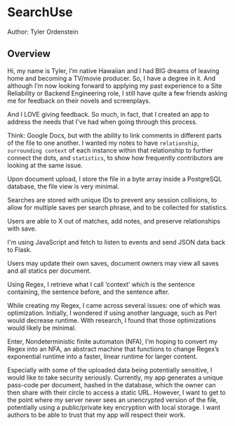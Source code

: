 # SearchUse

Author: Tyler Ordenstein

## Overview

Hi, my name is Tyler, I’m native Hawaiian and I had BIG dreams of leaving home and becoming a TV/movie producer. So, I have a degree in it.‍ And although I’m now looking forward to applying my past experience to a Site Reliability or Backend Engineering role, I still have quite a few friends asking me for feedback on their novels and screenplays. 

And I LOVE giving feedback. So much, in fact, that I created an app to address the needs that I've had when going through this process. 

Think: Google Docs, but with the ability to link comments in different parts of the file to one another. I wanted my notes to have `relationship`,
`surrounding context` of each instance within that relationship to further connect the dots, and
`statistics`, to show how frequently contributors are looking at the same issue.

Upon document upload, I store the file in a byte array inside a PostgreSQL database, the file view is very minimal. 

Searches are stored with unique IDs to prevent any session collisions, to allow for multiple saves per search phrase, and to be collected for statistics. 

Users are able to X out of matches, add notes, and preserve relationships with save.

I'm using JavaScript and fetch to listen to events and send JSON data back to Flask. 

Users may update their own saves, document owners may view all saves and all statics per document. 

Using Regex, I retrieve what I call ‘context’ which is the sentence containing, the sentence before, and the sentence after. 

While creating my Regex, I came across several issues: one of which was optimization. Initially, I wondered if using another language, such as Perl would decrease runtime. With research, I found that those optimizations would likely be minimal. 

Enter, Nondeterministic finite automaton (NFA), I'm hoping to convert my Regex into an NFA, an abstract machine that functions to change Regex’s exponential runtime into a faster, linear runtime for larger content.

Especially with some of the uploaded data being potentially sensitive, I would like to take security seriously. Currently, my app generates a unique pass-code per document, hashed in the database, which the owner can then share with their circle to access a static URL. However, I want to get to the point where my server never sees an unencrypted version of the file, potentially using a public/private key encryption with local storage. I want authors to be able to trust that my app will respect their work.
